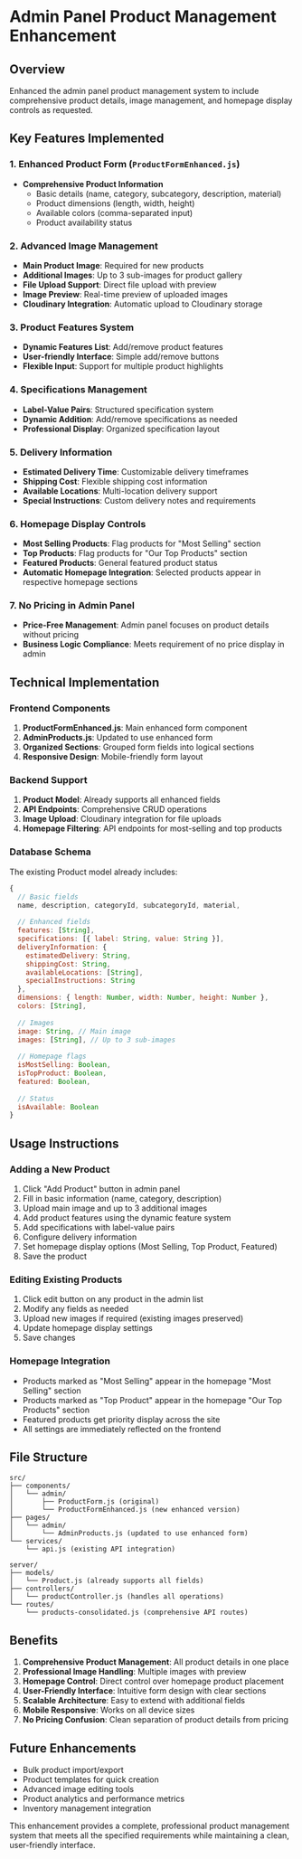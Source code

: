 # Admin Panel Product Management Enhancement

## Overview
Enhanced the admin panel product management system to include comprehensive product details, image management, and homepage display controls as requested.

## Key Features Implemented

### 1. Enhanced Product Form (`ProductFormEnhanced.js`)
- **Comprehensive Product Information**
  - Basic details (name, category, subcategory, description, material)
  - Product dimensions (length, width, height)
  - Available colors (comma-separated input)
  - Product availability status

### 2. Advanced Image Management
- **Main Product Image**: Required for new products
- **Additional Images**: Up to 3 sub-images for product gallery
- **File Upload Support**: Direct file upload with preview
- **Image Preview**: Real-time preview of uploaded images
- **Cloudinary Integration**: Automatic upload to Cloudinary storage

### 3. Product Features System
- **Dynamic Features List**: Add/remove product features
- **User-friendly Interface**: Simple add/remove buttons
- **Flexible Input**: Support for multiple product highlights

### 4. Specifications Management
- **Label-Value Pairs**: Structured specification system
- **Dynamic Addition**: Add/remove specifications as needed
- **Professional Display**: Organized specification layout

### 5. Delivery Information
- **Estimated Delivery Time**: Customizable delivery timeframes
- **Shipping Cost**: Flexible shipping cost information
- **Available Locations**: Multi-location delivery support
- **Special Instructions**: Custom delivery notes and requirements

### 6. Homepage Display Controls
- **Most Selling Products**: Flag products for "Most Selling" section
- **Top Products**: Flag products for "Our Top Products" section
- **Featured Products**: General featured product status
- **Automatic Homepage Integration**: Selected products appear in respective homepage sections

### 7. No Pricing in Admin Panel
- **Price-Free Management**: Admin panel focuses on product details without pricing
- **Business Logic Compliance**: Meets requirement of no price display in admin

## Technical Implementation

### Frontend Components
1. **ProductFormEnhanced.js**: Main enhanced form component
2. **AdminProducts.js**: Updated to use enhanced form
3. **Organized Sections**: Grouped form fields into logical sections
4. **Responsive Design**: Mobile-friendly form layout

### Backend Support
1. **Product Model**: Already supports all enhanced fields
2. **API Endpoints**: Comprehensive CRUD operations
3. **Image Upload**: Cloudinary integration for file uploads
4. **Homepage Filtering**: API endpoints for most-selling and top products

### Database Schema
The existing Product model already includes:
```javascript
{
  // Basic fields
  name, description, categoryId, subcategoryId, material,
  
  // Enhanced fields
  features: [String],
  specifications: [{ label: String, value: String }],
  deliveryInformation: {
    estimatedDelivery: String,
    shippingCost: String,
    availableLocations: [String],
    specialInstructions: String
  },
  dimensions: { length: Number, width: Number, height: Number },
  colors: [String],
  
  // Images
  image: String, // Main image
  images: [String], // Up to 3 sub-images
  
  // Homepage flags
  isMostSelling: Boolean,
  isTopProduct: Boolean,
  featured: Boolean,
  
  // Status
  isAvailable: Boolean
}
```

## Usage Instructions

### Adding a New Product
1. Click "Add Product" button in admin panel
2. Fill in basic information (name, category, description)
3. Upload main image and up to 3 additional images
4. Add product features using the dynamic feature system
5. Add specifications with label-value pairs
6. Configure delivery information
7. Set homepage display options (Most Selling, Top Product, Featured)
8. Save the product

### Editing Existing Products
1. Click edit button on any product in the admin list
2. Modify any fields as needed
3. Upload new images if required (existing images preserved)
4. Update homepage display settings
5. Save changes

### Homepage Integration
- Products marked as "Most Selling" appear in the homepage "Most Selling" section
- Products marked as "Top Product" appear in the homepage "Our Top Products" section
- Featured products get priority display across the site
- All settings are immediately reflected on the frontend

## File Structure
```
src/
├── components/
│   └── admin/
│       ├── ProductForm.js (original)
│       └── ProductFormEnhanced.js (new enhanced version)
├── pages/
│   └── admin/
│       └── AdminProducts.js (updated to use enhanced form)
└── services/
    └── api.js (existing API integration)

server/
├── models/
│   └── Product.js (already supports all fields)
├── controllers/
│   └── productController.js (handles all operations)
└── routes/
    └── products-consolidated.js (comprehensive API routes)
```

## Benefits
1. **Comprehensive Product Management**: All product details in one place
2. **Professional Image Handling**: Multiple images with preview
3. **Homepage Control**: Direct control over homepage product placement
4. **User-Friendly Interface**: Intuitive form design with clear sections
5. **Scalable Architecture**: Easy to extend with additional fields
6. **Mobile Responsive**: Works on all device sizes
7. **No Pricing Confusion**: Clean separation of product details from pricing

## Future Enhancements
- Bulk product import/export
- Product templates for quick creation
- Advanced image editing tools
- Product analytics and performance metrics
- Inventory management integration

This enhancement provides a complete, professional product management system that meets all the specified requirements while maintaining a clean, user-friendly interface.
